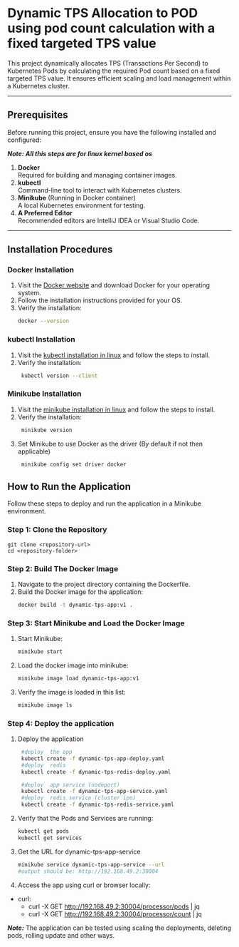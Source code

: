 # Dynamic TPS Allocation to POD using pod count calculation with a fixed targeted TPS value

This project dynamically allocates TPS (Transactions Per Second) to Kubernetes Pods by calculating the required Pod count based on a fixed targeted TPS value. It ensures efficient scaling and load management within a Kubernetes cluster.

---

## Prerequisites

Before running this project, ensure you have the following installed and configured:

**_Note: All this steps are for linux kernel based os_**

1. **Docker**  
   Required for building and managing container images.
2. **kubectl**  
   Command-line tool to interact with Kubernetes clusters.
3. **Minikube** (Running in Docker container)  
   A local Kubernetes environment for testing.
4. **A Preferred Editor**  
   Recommended editors are IntelliJ IDEA or Visual Studio Code.

---
## Installation Procedures

### **Docker Installation**
1. Visit the [Docker website](https://docs.docker.com/engine/install/ubuntu/) and download Docker for your operating system.
2. Follow the installation instructions provided for your OS.
3. Verify the installation:
   ```bash
   docker --version

### **kubectl Installation**
1. Visit the [kubectl installation in linux](https://docs.docker.com/engine/install/ubuntu/) and follow the steps to install.
2. Verify the installation:
   ```bash
    kubectl version --client


### **Minikube Installation**
1. Visit the [minikube installation in linux](https://minikube.sigs.k8s.io/docs/start/?arch=%2Flinux%2Fx86-64%2Fstable%2Fbinary+download) and follow the steps to install.
2. Verify the installation:
   ```bash
    minikube version
3. Set Minikube to use Docker as the driver (By default if not then applicable)
   ```bash
    minikube config set driver docker

## How to Run the Application

Follow these steps to deploy and run the application in a Minikube environment.

### Step 1: Clone the Repository

    git clone <repository-url>
    cd <repository-folder>

### Step 2: Build The Docker Image 
1. Navigate to the project directory containing the Dockerfile.
2. Build the Docker image for the application:
   ```bash
   docker build -t dynamic-tps-app:v1 .

### Step 3: Start Minikube and Load the Docker Image
1. Start Minikube: 
    ```bash
   minikube start
   
2. Load the docker image into minikube:
   ```bash
   minikube image load dynamic-tps-app:v1

3. Verify the image is loaded in this list:
   ```bash
   minikube image ls

### Step 4: Deploy the application
1. Deploy the application
    ```bash
     #deploy  the app
     kubectl create -f dynamic-tps-app-deploy.yaml
     #deploy  redis
     kubectl create -f dynamic-tps-redis-deploy.yaml
   
     #deploy  app service (nodeport)
     kubectl create -f dynamic-tps-app-service.yaml
     #deploy  redis service (cluster ipo)
     kubectl create -f dynamic-tps-redis-service.yaml

2. Verify that the Pods and Services are running:
    ```bash
    kubectl get pods
    kubectl get services

3. Get the URL for dynamic-tps-app-service
    ```bash
    minikube service dynamic-tps-app-service --url
    #output should be: http://192.168.49.2:30004

4. Access the app using curl or browser locally:
- curl:
  - curl -X GET http://192.168.49.2:30004/processor/pods | jq
  - curl -X GET http://192.168.49.2:30004/processor/count | jq


**_Note:_** The application can be tested using scaling the deployments, deleting pods, rolling update and other ways. 

